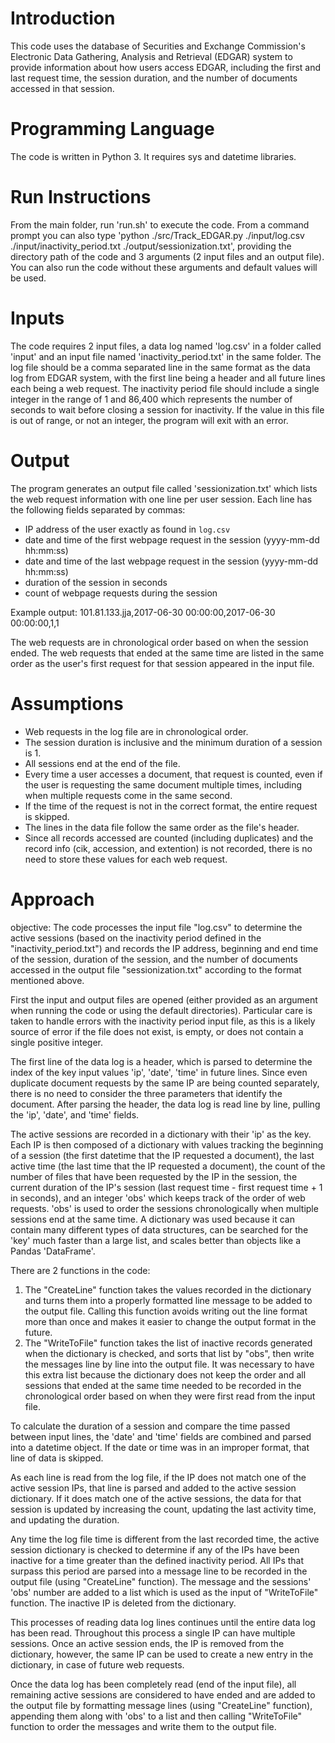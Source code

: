 # Introduction
This code uses the database of Securities and Exchange Commission's Electronic Data Gathering, Analysis and Retrieval (EDGAR) system to provide information about how users access EDGAR, including the first and last request time, the session duration, and the number of documents accessed in that session. 

# Programming Language
The code is written in Python 3. It requires sys and datetime libraries.

# Run Instructions
From the main folder, run 'run.sh' to execute the code. From a command prompt you can also type 'python ./src/Track_EDGAR.py ./input/log.csv ./input/inactivity_period.txt ./output/sessionization.txt', providing the directory path of the code and 3 arguments (2 input files and an output file). You can also run the code without these arguments and default values will be used.

# Inputs
The code requires 2 input files, a data log named 'log.csv' in a folder called 'input' and an input file named 'inactivity_period.txt' in the same folder.
The log file should be a comma separated line in the same format as the data log from EDGAR system, with the first line being a header and all future lines each being a web request. 
The inactivity period file should include a single integer in the range of 1 and 86,400 which represents the number of seconds to wait before closing a session for inactivity. If the value in this file is out of range, or not an integer, the program will exit with an error. 

# Output
The program generates an output file called 'sessionization.txt' which lists the web request information with one line per user session. Each line has the following fields separated by commas:
* IP address of the user exactly as found in `log.csv`
* date and time of the first webpage request in the session (yyyy-mm-dd hh:mm:ss)
* date and time of the last webpage request in the session (yyyy-mm-dd hh:mm:ss)
* duration of the session in seconds
* count of webpage requests during the session

Example output: 101.81.133.jja,2017-06-30 00:00:00,2017-06-30 00:00:00,1,1

The web requests are in chronological order based on when the session ended. The web requests that ended at the same time are listed in the same order as the user's first request for that session appeared in the input file.

# Assumptions
* Web requests in the log file are in chronological order.
* The session duration is inclusive and the minimum duration of a session is 1.
* All sessions end at the end of the file.
* Every time a user accesses a document, that request is counted, even if the user is requesting the same document multiple times, including when multiple requests come in the same second.  
* If the time of the request is not in the correct format, the entire request is skipped.
* The lines in the data file follow the same order as the file's header.
* Since all records accessed are counted (including duplicates) and the record info (cik, accession, and extention) is not recorded, there is no need to store these values for each web request.

# Approach
objective: The code processes the input file "log.csv" to determine the active sessions (based on the inactivity period defined in the "inactivity_period.txt") and records the IP address, beginning and end time of the session, duration of the session, and the number of documents accessed in the output file "sessionization.txt" according to the format mentioned above. 

First the input and output files are opened (either provided as an argument when running the code or using the default directories). Particular care is taken to handle errors with the inactivity period input file, as this is a likely source of error if the file does not exist, is empty, or does not contain a  single positive integer.

The first line of the data log is a header, which is parsed to determine the index of the key input values 'ip', 'date', 'time' in future lines.  Since even duplicate document requests by the same IP are being counted separately, there is no need to consider the three parameters that identify the document. After parsing the header, the data log is read line by line, pulling the 'ip', 'date', and 'time' fields.

The active sessions are recorded in a dictionary with their 'ip' as the key. Each IP is then composed of a dictionary with values tracking the beginning of a session (the first datetime that the IP requested a document), the last active time (the last time that the IP requested a document), the count of the number of files that have been requested by the IP in the session, the current duration of the IP's session (last request time - first request time + 1 in seconds), and an integer 'obs' which keeps track of the order of web requests. 'obs' is used to order the sessions chronologically when multiple sessions end at the same time. A dictionary was used because it can contain many different types of data structures, can be searched for the 'key' much faster than a large list, and scales better than objects like a Pandas 'DataFrame'. 

There are 2 functions in the code:
1. The "CreateLine" function takes the values recorded in the dictionary and turns them into a properly formatted line message to be added to the output file. Calling this function avoids writing out the line format more than once and makes it easier to change the output format in the future.
2. The "WriteToFile" function takes the list of inactive records generated when the dictionary is checked, and sorts that list by "obs", then write the messages line by line into the output file. It was necessary to have this extra list because the dictionary does not keep the order and all sessions that ended at the same time needed to be recorded in the chronological order based on when they were first read from the input file. 

To calculate the duration of a session and compare the time passed between input lines, the 'date' and 'time' fields are combined and parsed into a datetime object. If the date or time was in an improper format, that line of data is skipped.

As each line is read from the log file, if the IP does not match one of the active session IPs, that line is parsed and added to the active session dictionary. If it does match one of the active sessions, the data for that session is updated by increasing the count, updating the last activity time, and updating the duration.

Any time the log file time is different from the last recorded time, the active session dictionary is checked to determine if any of the IPs have been inactive for a time greater than the defined inactivity period. All IPs that surpass this period are parsed into a message line to be recorded in the output file (using "CreateLine" function). The message and the sessions' 'obs' number are added to a list which is used as the input of "WriteToFile" function. The inactive IP is deleted from the dictionary.

This processes of reading data log lines continues until the entire data log has been read. Throughout this process a single IP can have multiple sessions. Once an active session ends, the IP is removed from the dictionary, however, the same IP can be used to create a new entry in the dictionary, in case of future web requests.

Once the data log has been completely read (end of the input file), all remaining active sessions are considered to have ended and are added to the output file by formatting message lines (using "CreateLine" function), appending them along with 'obs' to a list and then calling "WriteToFile" function to order the messages and write them to the output file. 
